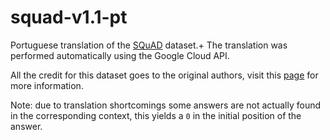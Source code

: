 
# squad-v1.1-pt

Portuguese translation of the 
[SQuAD](https://rajpurkar.github.io/SQuAD-explorer/) dataset.+
The translation was performed automatically using the Google Cloud API.

All the credit for this dataset goes to the original authors, visit this
[page](https://rajpurkar.github.io/SQuAD-explorer/) for more information.

Note: due to translation shortcomings some answers are not actually found
in the corresponding context, this yields a `0` in the initial position
of the answer.


